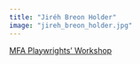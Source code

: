 ```yaml
---
title: "Jiréh Breon Holder"
image: "jireh_breon_holder.jpg"
---
```


[MFA Playwrights’ Workshop](/programs/mfa-playwrights-workshop)